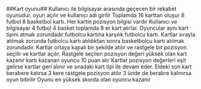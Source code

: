 ##Kart oyunu##
Kullanıcı ile bilgisayar arasında geçecen bir rekabet oyunudur.
oyun açılır ve kullanıcı adı girilir
Toplamda 16 karttan oluşur 8 futbol 8 basketbol kartı.
Her kartın pozisyon bilgisi vardır
Kullanıcı ve bilgisayar 4 futbol 4 basket toplamda 8 er kart alırlar.
Oyuncular aynı kart tipini atmak zorundadır futbolcu kartına karşılık futbolcu kartı.
Kartlar sırayla atılmak zorunda futbolcu kartı atıldıktan sonra basketbolcu kartı atılmak zorundadır.
Kartlar ortaya kapalı bir şekilde atılır ve rastgele bir pozisyon seçilir ve kartlar açılır.
Rastgele seçilen pozisyon değeri yüksek olan kart kazanır kartı kazanan oyuncu 10 puan alır
Kartlar pozisyon değerleri eşit gelirse kartlar geri alınır ve sıradaki kart tipi ile devam eder.
Eldeki son kart berabere kalırsa 3 kere rastgele pozisyon atılır 3 ünde de berabre kalınırsa oyun bitirilir
Oyunu en yüksek skorda olan oyuncu kazanır
